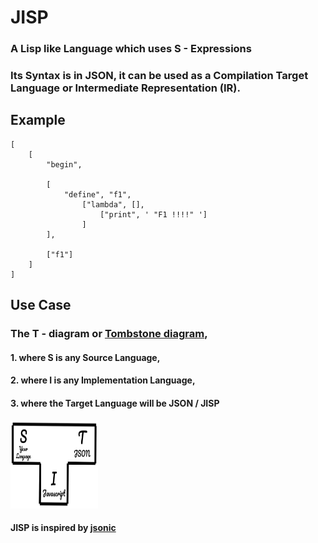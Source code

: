 # JISP
### A Lisp like Language which uses S - Expressions
### Its Syntax is in JSON, it can be used as a Compilation Target Language or Intermediate Representation (IR).

## Example
```
[
    [
        "begin", 
        
        [
            "define", "f1", 
                ["lambda", [],
                    ["print", ' "F1 !!!!" ']
                ]
        ], 
        
        ["f1"]
    ]
]
```

## Use Case
### The T - diagram or [Tombstone diagram](https://en.wikipedia.org/wiki/Tombstone_diagram),
#### 1. where S is any Source Language,
#### 2. where I is any Implementation Language,
#### 3. where the Target Language will be JSON / JISP

#### <img src="./T-Diagram-JISP.svg" style="height:10em;width:10em"/>

#### JISP is inspired by [jsonic](https://github.com/zaach/jsonic)
